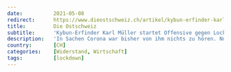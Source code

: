 ```yaml
---
date:          2021-05-08
redirect:      https://www.dieostschweiz.ch/artikel/kybun-erfinder-karl-mueller-startet-offensive-gegen-lockdown-PJxEqAy
title:         Die Ostschweiz
subtitle:      'Kybun-Erfinder Karl Müller startet Offensive gegen Lockdown'
description:   'In Sachen Corona war bisher von ihm nichts zu hören. Nun wird der Thurgauer Unternehmer Karl Müller aktiv. Der Namensgeber des «Kybunpark» hat eine Vereinigung gegründet, die den Lockdown bekämpfen will.'
country:       [CH]
categories:    [Widerstand, Wirtschaft]
tags:          [lockdown]
---
```


